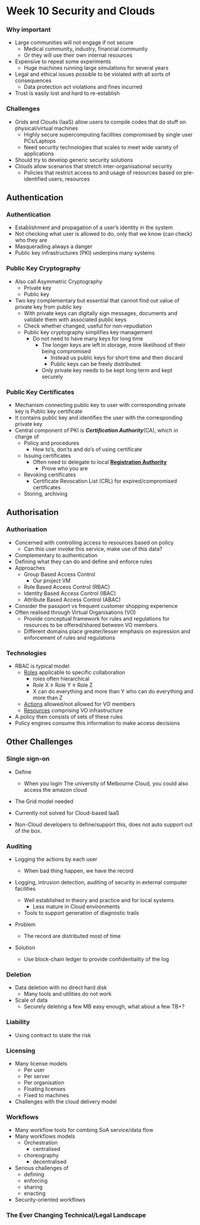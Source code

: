 # Week 10 Security and Clouds

### Why important

- Large communities will not engage if not secure
  - Medical community, industry, financial community
  - Or they will use their own internal resources
- Expensive to repeat some experiments
  - Huge machines running large simulations for several years
- Legal and ethical issues possible to be violated with all sorts of consequences
  - Data protection act violations and fines incurred
- Trust is easily lost and hard to re-establish



### Challenges

- Grids and Clouds (IaaS) allow users to compile codes that do stuff on physical/virtual machines
  - Highly secure supercomputing facilities compromised by single user PCs/Laptops
  - Need security technologies that scales to meet wide variety of applications
- Should try to develop generic security solutions
- Clouds allow scenarios that stretch inter-organisational security
  - Policies that restrict access to and usage of resources based on pre-identified users, resources



## Authentication

### Authentication

- Establishment and propagation of a user’s identity in the system
- Not checking what user is allowed to do, only that we know (can check) who they are
- Masquerading always a danger
- Public key infrastructures (PKI) underpins many systems



### Public Key Cryptography

- Also call Asymmetric Cryptography
  - Private key
  - Public key
- Two key complementary but essential that cannot find out value of private key from public key
  - With private keys can digitally sign messages, documents and validate them with associated public keys
  - Check whether changed, useful for non-repudiation
  - Public key cryptography simplifies key management
    - Do not need to have many keys for long time
      - The longer keys are left in storage, more likelihood of their being compromised
        - Instead us public keys for short time and then discard
        - Public keys can be freely distributed
      - Only private key needs to be kept long term and kept securely



### Public Key Certificates

- Mechanism connecting public key to user with corresponding private key is Public key certificate
- It contains public key and identifies the user with the corresponding private key
- Central component of PKI is ***Certification Authority***(CA), which in charge of
  - Policy and procedures
    - How to’s, don’ts and do’s of using certificate
  - Issuing certificates
    - Often need to delegate to local **<u>Registration Authority</u>**
      - Prove who you are
  - Revoking certificates
    - Certificate Revocation List (CRL) for expired/compromised certificates
  - Storing, archiving

 

## Authorisation

### Authorisation

- Concerned with controlling access to resources based on policy
  - Can this user invoke this service, make use of this data?
- Complementary to authentication
- Defining what they can do and define and enforce rules
- Approaches
  - Group Based Access Control
    - Our project VM
  - Role Based Access Control (RBAC)
  - Identity Based Access Control (IBAC)
  - Attribute Based Access Control (ABAC)
- Consider the passport vs frequent customer shopping experience
- Often realised through Virtual Organisations (VO)
  - Provide conceptual framework for rules and regulations for resources to be offered/shared between VO members.
  - Different domains place greater/lesser emphasis on expression and enforcement of rules and regulations



### Technologies

- RBAC is typical model
  - <u>Roles</u> applicable to specific collaboration
    - roles often hierarchical
    - Role X $\geq$ Role Y $\geq$ Role Z
    - X can do everything and more than Y who can do everything and more than Z
  - <u>Actions</u> allowed/not allowed for VO members
  - <u>Resources</u> comprising VO infrastructure
- A policy then consists of sets of these rules
- Policy engines consume this information to make access decisions



## Other Challenges

### Single sign-on

- Define
  - When you login The university of Melbourne Cloud, you could also access the amazon cloud

- The Grid model needed
- Currently not solved for Cloud-based IaaS
- Non-Cloud developers to define/support this, does not auto support out of the box.



### Auditing

- Logging the actions by each user
  - When bad thing happen, we have the record

- Logging, intrusion detection, auditing of security in external computer facilities
  - Well established in theory and practice and for local systems
    - Less mature in Cloud environments
  - Tools to support generation of diagnostic trails
- Problem
  - The record are distributed most of time
- Solution
  - Use block-chain ledger to provide confidentiality of the log





### Deletion

- Data deletion with no direct hard disk
  - Many tools and utilities do not work
- Scale of data
  - Securely deleting a few MB easy enough, what about a few TB+?



### Liability

- Using contract to state the risk



### Licensing

- Many license models
  - Per user
  - Per server
  - Per organisation
  - Floating licenses
  - Fixed to machines
- Challenges with the cloud delivery model



### Workflows

- Many workflow tools for combing SoA service/data flow
- Many workflows models
  - Orchestration
    - centralised
  - choreography
    - decentralised
- Serious challenges of
  - defining
  - enforcing
  - sharing
  - enacting
- Security-oriented workflows



### The Ever Changing Technical/Legal Landscape

